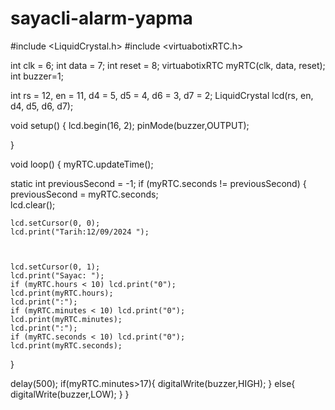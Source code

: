 # sayacli-alarm-yapma
#include <LiquidCrystal.h>
#include <virtuabotixRTC.h>


int clk = 6;
int data = 7;
int reset = 8;
virtuabotixRTC myRTC(clk, data, reset);
int buzzer=1;

int rs = 12, en = 11, d4 = 5, d5 = 4, d6 = 3, d7 = 2;
LiquidCrystal lcd(rs, en, d4, d5, d6, d7);

void setup() {
  lcd.begin(16, 2); 
  pinMode(buzzer,OUTPUT);

}

void loop() {
  myRTC.updateTime();  

  
  static int previousSecond = -1;
  if (myRTC.seconds != previousSecond) {
    previousSecond = myRTC.seconds;  
    lcd.clear(); 


    lcd.setCursor(0, 0); 
    lcd.print("Tarih:12/09/2024 ");
  

    
    lcd.setCursor(0, 1); 
    lcd.print("Sayac: ");
    if (myRTC.hours < 10) lcd.print("0");
    lcd.print(myRTC.hours);
    lcd.print(":");
    if (myRTC.minutes < 10) lcd.print("0");
    lcd.print(myRTC.minutes);
    lcd.print(":");
    if (myRTC.seconds < 10) lcd.print("0");
    lcd.print(myRTC.seconds);
  }

 
  delay(500);
  if(myRTC.minutes>17){
    digitalWrite(buzzer,HIGH);
  }
  else{
    digitalWrite(buzzer,LOW);
  }
}
